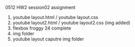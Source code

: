 0512 HW2
session02 assignment

1. youtube layout.html / youtube layout.css
2. youtube layout2.html / youtube layout2.css (img added)
3. flexbox froggy 24 complete
4. img folder
5. youtube layout caputre img folder